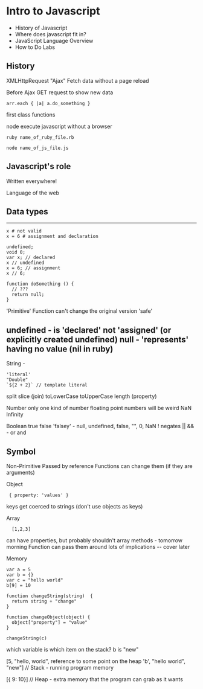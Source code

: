 # Intro to Javascript

- History of Javascript
- Where does javascript fit in?
- JavaScript Language Overview
- How to Do Labs

## History

XMLHttpRequest
"Ajax"
Fetch data without a page reload

Before Ajax
GET request to show new data

```
arr.each { |a| a.do_something }
```

first class functions

node
execute javascript without a browser

```
ruby name_of_ruby_file.rb
```

```
node name_of_js_file.js
```

## Javascript's role

Written everywhere!

Language of the web

## Data types

---
```
x # not valid
x = 6 # assignment and declaration
```

```
undefined;
void 0;
var x; // declared
x // undefined
x = 6; // assignment
x // 6;

function doSomething () {
  // ???
  return null;
}
```

'Primitive'
  Function can't change the original version
  'safe'

undefined - is 'declared' not 'assigned' (or explicitly created undefined)
null - 'represents' having no value (nil in ruby)
---
String -
```
'literal'
"Double"
`${2 + 2}` // template literal
```
  split
  slice
  (join)
  toLowerCase
  toUpperCase
  length (property)

Number
  only one kind of number
  floating point numbers will be weird
  NaN
  Infinity

Boolean
  true false
  'falsey' - null, undefined, false, "", 0, NaN
  ! negates
  || && - or and

Symbol
---

Non-Primitive
  Passed by reference
  Functions can change them (if they are arguments)

Object
```
 { property: 'values' }
```
  keys get coerced to strings (don't use objects as keys)

  Array
```
  [1,2,3]
```
  can have properties, but probably shouldn't
    array methods - tomorrow morning
  Function
    can pass them around
    lots of implications -- cover later



Memory
```
var a = 5
var b = {}
var c = "hello world"
b[9] = 10

function changeString(string)  {
  return string + "change"
}

function changeObject(object) {
  object["property"] = "value"
}

changeString(c)
```

which variable is which item on the stack?
b is "new"

[5, "hello, world", reference to some point on the heap 'b', "hello world", "new"] // Stack - running program memory

[{ 9: 10}] // Heap - extra memory that the program can grab as it wants
